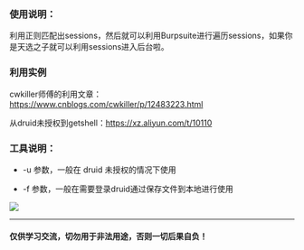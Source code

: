### 使用说明：

利用正则匹配出sessions，然后就可以利用Burpsuite进行遍历sessions，如果你是天选之子就可以利用sessions进入后台啦。

### 利用实例

cwkiller师傅的利用文章：https://www.cnblogs.com/cwkiller/p/12483223.html

从druid未授权到getshell：https://xz.aliyun.com/t/10110




### 工具说明：

- -u 参数，一般在 druid 未授权的情况下使用

- -f  参数，一般在需要登录druid通过保存文件到本地进行使用


![](https://raw.githubusercontent.com/yuyan-sec/druid_sessions/main/1.png)

----

#### 仅供学习交流，切勿用于非法用途，否则一切后果自负！
